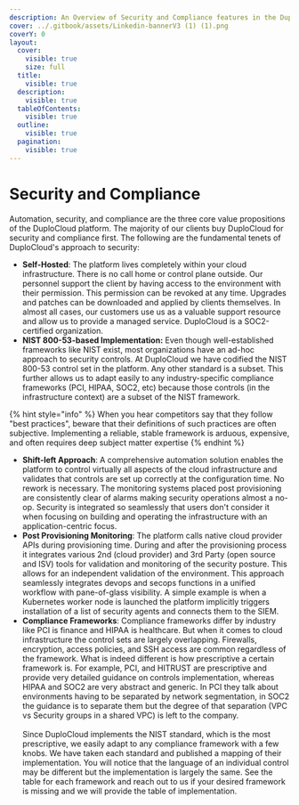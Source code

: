 ```yaml
---
description: An Overview of Security and Compliance features in the DuploCloud Portal
cover: ../.gitbook/assets/Linkedin-bannerV3 (1) (1).png
coverY: 0
layout:
  cover:
    visible: true
    size: full
  title:
    visible: true
  description:
    visible: true
  tableOfContents:
    visible: true
  outline:
    visible: true
  pagination:
    visible: true
---
```


# Security and Compliance

Automation, security, and compliance are the three core value propositions of the DuploCloud platform. The majority of our clients buy DuploCloud for security and compliance first. The following are the fundamental tenets of DuploCloud's approach to security:

* **Self-Hosted**: The platform lives completely within your cloud infrastructure. There is no call home or control plane outside. Our personnel support the client by having access to the environment with their permission. This permission can be revoked at any time. Upgrades and patches can be downloaded and applied by clients themselves. In almost all cases, our customers use us as a valuable support resource and allow us to provide a managed service. DuploCloud is a SOC2-certified organization.
* **NIST 800-53-based Implementation:** Even though well-established frameworks like NIST exist, most organizations have an ad-hoc approach to security controls. At DuploCloud we have codified the NIST 800-53 control set in the platform. Any other standard is a subset. This further allows us to adapt easily to any industry-specific compliance frameworks (PCI, HIPAA, SOC2, etc) because those controls (in the infrastructure context) are a subset of the NIST framework.

{% hint style="info" %}
When you hear competitors say that they follow "best practices", beware that their definitions of such practices are often subjective. Implementing a reliable, stable framework is arduous, expensive, and often requires deep subject matter expertise
{% endhint %}

* **Shift-left Approach**: A comprehensive automation solution enables the platform to control virtually all aspects of the cloud infrastructure and validates that controls are set up correctly at the configuration time. No rework is necessary. The monitoring systems placed post provisioning are consistently clear of alarms making security operations almost a no-op. Security is integrated so seamlessly that users don't consider it when focusing on building and operating the infrastructure with an application-centric focus.
* **Post Provisioning Monitoring**: The platform calls native cloud provider APIs during provisioning time. During and after the provisioning process it integrates various 2nd (cloud provider) and 3rd Party (open source and ISV) tools for validation and monitoring of the security posture. This allows for an independent validation of the environment. This approach seamlessly integrates devops and secops functions in a unified workflow with pane-of-glass visibility. A simple example is when a Kubernetes worker node is launched the platform implicitly triggers installation of a list of security agents and connects them to the SIEM.
* **Compliance Frameworks**: Compliance frameworks differ by industry like PCI is finance and HIPAA is healthcare. But when it comes to cloud infrastructure the control sets are largely overlapping. Firewalls, encryption, access policies, and SSH access are common regardless of the framework. What is indeed different is how prescriptive a certain framework is. For example, PCI, and HITRUST are prescriptive and provide very detailed guidance on controls implementation, whereas HIPAA and SOC2 are very abstract and generic. In PCI they talk about environments having to be separated by network segmentation, in SOC2 the guidance is to separate them but the degree of that separation (VPC vs Security groups in a shared VPC) is left to the company.\
  \
  Since DuploCloud implements the NIST standard, which is the most prescriptive, we easily adapt to any compliance framework with a few knobs. We have taken each standard and published a mapping of their implementation. You will notice that the language of an individual control may be different but the implementation is largely the same. See the table for each framework and reach out to us if your desired framework is missing and we will provide the table of implementation.
